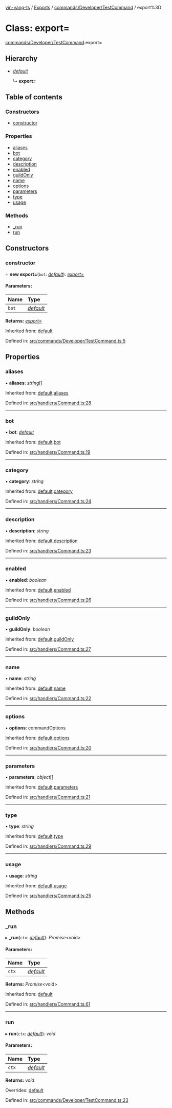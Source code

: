 [yin-yang-ts](../README.md) / [Exports](../modules.md) / [commands/Developer/TestCommand](../modules/commands_developer_testcommand.md) / export%3D

# Class: export=

[commands/Developer/TestCommand](../modules/commands_developer_testcommand.md).export=

## Hierarchy

* [*default*](handlers_command.default.md)

  ↳ **export=**

## Table of contents

### Constructors

- [constructor](commands_developer_testcommand.export_.md#constructor)

### Properties

- [aliases](commands_developer_testcommand.export_.md#aliases)
- [bot](commands_developer_testcommand.export_.md#bot)
- [category](commands_developer_testcommand.export_.md#category)
- [description](commands_developer_testcommand.export_.md#description)
- [enabled](commands_developer_testcommand.export_.md#enabled)
- [guildOnly](commands_developer_testcommand.export_.md#guildonly)
- [name](commands_developer_testcommand.export_.md#name)
- [options](commands_developer_testcommand.export_.md#options)
- [parameters](commands_developer_testcommand.export_.md#parameters)
- [type](commands_developer_testcommand.export_.md#type)
- [usage](commands_developer_testcommand.export_.md#usage)

### Methods

- [\_run](commands_developer_testcommand.export_.md#_run)
- [run](commands_developer_testcommand.export_.md#run)

## Constructors

### constructor

\+ **new export=**(`bot`: [*default*](client_botclient.default.md)): [*export=*](commands_developer_testcommand.export_.md)

#### Parameters:

Name | Type |
:------ | :------ |
`bot` | [*default*](client_botclient.default.md) |

**Returns:** [*export=*](commands_developer_testcommand.export_.md)

Inherited from: [default](handlers_command.default.md)

Defined in: [src/commands/Developer/TestCommand.ts:5](https://github.com/DetroitWhiskey136/ying-yang-ts/blob/112e06c/src/commands/Developer/TestCommand.ts#L5)

## Properties

### aliases

• **aliases**: *string*[]

Inherited from: [default](handlers_command.default.md).[aliases](handlers_command.default.md#aliases)

Defined in: [src/handlers/Command.ts:28](https://github.com/DetroitWhiskey136/ying-yang-ts/blob/112e06c/src/handlers/Command.ts#L28)

___

### bot

• **bot**: [*default*](client_botclient.default.md)

Inherited from: [default](handlers_command.default.md).[bot](handlers_command.default.md#bot)

Defined in: [src/handlers/Command.ts:19](https://github.com/DetroitWhiskey136/ying-yang-ts/blob/112e06c/src/handlers/Command.ts#L19)

___

### category

• **category**: *string*

Inherited from: [default](handlers_command.default.md).[category](handlers_command.default.md#category)

Defined in: [src/handlers/Command.ts:24](https://github.com/DetroitWhiskey136/ying-yang-ts/blob/112e06c/src/handlers/Command.ts#L24)

___

### description

• **description**: *string*

Inherited from: [default](handlers_command.default.md).[description](handlers_command.default.md#description)

Defined in: [src/handlers/Command.ts:23](https://github.com/DetroitWhiskey136/ying-yang-ts/blob/112e06c/src/handlers/Command.ts#L23)

___

### enabled

• **enabled**: *boolean*

Inherited from: [default](handlers_command.default.md).[enabled](handlers_command.default.md#enabled)

Defined in: [src/handlers/Command.ts:26](https://github.com/DetroitWhiskey136/ying-yang-ts/blob/112e06c/src/handlers/Command.ts#L26)

___

### guildOnly

• **guildOnly**: *boolean*

Inherited from: [default](handlers_command.default.md).[guildOnly](handlers_command.default.md#guildonly)

Defined in: [src/handlers/Command.ts:27](https://github.com/DetroitWhiskey136/ying-yang-ts/blob/112e06c/src/handlers/Command.ts#L27)

___

### name

• **name**: *string*

Inherited from: [default](handlers_command.default.md).[name](handlers_command.default.md#name)

Defined in: [src/handlers/Command.ts:22](https://github.com/DetroitWhiskey136/ying-yang-ts/blob/112e06c/src/handlers/Command.ts#L22)

___

### options

• **options**: commandOptions

Inherited from: [default](handlers_command.default.md).[options](handlers_command.default.md#options)

Defined in: [src/handlers/Command.ts:20](https://github.com/DetroitWhiskey136/ying-yang-ts/blob/112e06c/src/handlers/Command.ts#L20)

___

### parameters

• **parameters**: *object*[]

Inherited from: [default](handlers_command.default.md).[parameters](handlers_command.default.md#parameters)

Defined in: [src/handlers/Command.ts:21](https://github.com/DetroitWhiskey136/ying-yang-ts/blob/112e06c/src/handlers/Command.ts#L21)

___

### type

• **type**: *string*

Inherited from: [default](handlers_command.default.md).[type](handlers_command.default.md#type)

Defined in: [src/handlers/Command.ts:29](https://github.com/DetroitWhiskey136/ying-yang-ts/blob/112e06c/src/handlers/Command.ts#L29)

___

### usage

• **usage**: *string*

Inherited from: [default](handlers_command.default.md).[usage](handlers_command.default.md#usage)

Defined in: [src/handlers/Command.ts:25](https://github.com/DetroitWhiskey136/ying-yang-ts/blob/112e06c/src/handlers/Command.ts#L25)

## Methods

### \_run

▸ **_run**(`ctx`: [*default*](command_commandcontext.default.md)): *Promise*<void\>

#### Parameters:

Name | Type |
:------ | :------ |
`ctx` | [*default*](command_commandcontext.default.md) |

**Returns:** *Promise*<void\>

Inherited from: [default](handlers_command.default.md)

Defined in: [src/handlers/Command.ts:61](https://github.com/DetroitWhiskey136/ying-yang-ts/blob/112e06c/src/handlers/Command.ts#L61)

___

### run

▸ **run**(`ctx`: [*default*](command_commandcontext.default.md)): *void*

#### Parameters:

Name | Type |
:------ | :------ |
`ctx` | [*default*](command_commandcontext.default.md) |

**Returns:** *void*

Overrides: [default](handlers_command.default.md)

Defined in: [src/commands/Developer/TestCommand.ts:23](https://github.com/DetroitWhiskey136/ying-yang-ts/blob/112e06c/src/commands/Developer/TestCommand.ts#L23)
